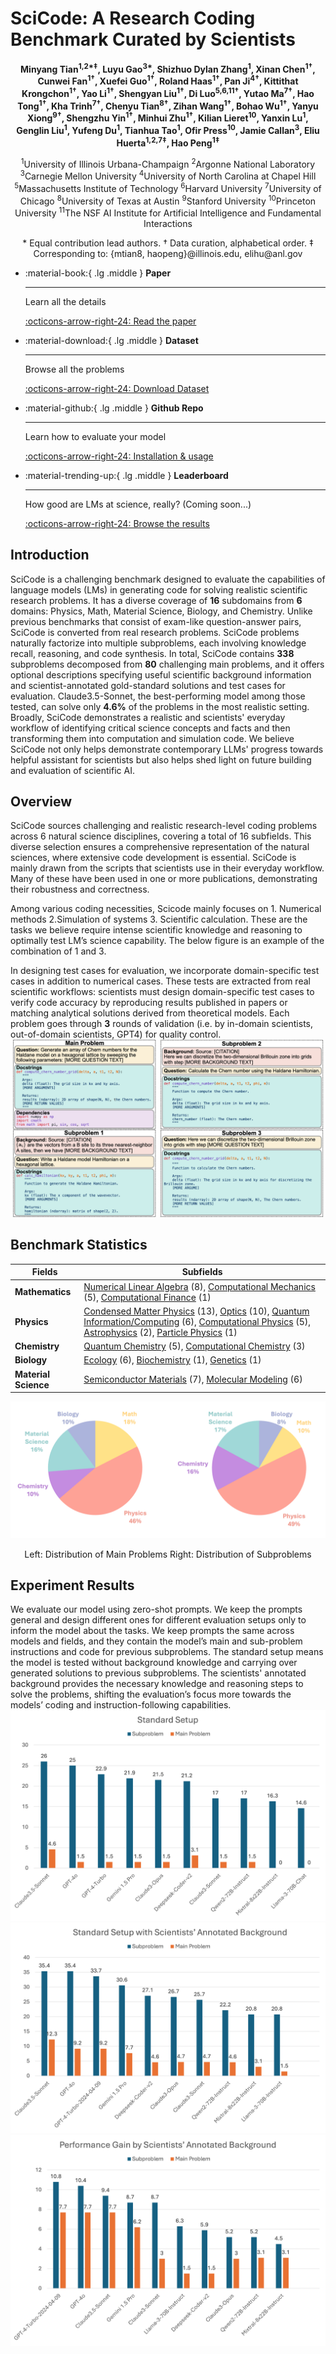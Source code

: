 # SciCode: A Research Coding Benchmark Curated by Scientists

<p align="center">
<strong>Minyang Tian<sup>1,2*‡</sup>, Luyu Gao<sup>3*</sup>, Shizhuo Dylan Zhang<sup>1</sup>, Xinan Chen<sup>1†</sup>, Cunwei Fan<sup>1†</sup>, Xuefei Guo<sup>1†</sup>, Roland Haas<sup>1†</sup>, Pan Ji<sup>4†</sup>, Kittithat Krongchon<sup>1†</sup>, Yao Li<sup>1†</sup>, Shengyan Liu<sup>1†</sup>, Di Luo<sup>5,6,11†</sup>, Yutao Ma<sup>7†</sup>, Hao Tong<sup>1†</sup>, Kha Trinh<sup>7†</sup>, Chenyu Tian<sup>8†</sup>, Zihan Wang<sup>1†</sup>, Bohao Wu<sup>1†</sup>, Yanyu Xiong<sup>9†</sup>, Shengzhu Yin<sup>1†</sup>, Minhui Zhu<sup>1†</sup>, Kilian Lieret<sup>10</sup>, Yanxin Lu<sup>1</sup>, Genglin Liu<sup>1</sup>, Yufeng Du<sup>1</sup>, Tianhua Tao<sup>1</sup>, Ofir Press<sup>10</sup>, Jamie Callan<sup>3</sup>, Eliu Huerta<sup>1,2,7‡</sup>, Hao Peng<sup>1‡</sup></strong>
</p>

<p align="center">
<sup>1</sup>University of Illinois Urbana-Champaign  
<sup>2</sup>Argonne National Laboratory  
<sup>3</sup>Carnegie Mellon University  
<sup>4</sup>University of North Carolina at Chapel Hill  
<sup>5</sup>Massachusetts Institute of Technology  
<sup>6</sup>Harvard University  
<sup>7</sup>University of Chicago  
<sup>8</sup>University of Texas at Austin  
<sup>9</sup>Stanford University  
<sup>10</sup>Princeton University  
<sup>11</sup>The NSF AI Institute for Artificial Intelligence and Fundamental Interactions  
</p>

<p align="center">
* Equal contribution lead authors. † Data curation, alphabetical order.
‡ Corresponding to: {mtian8, haopeng}@illinois.edu, elihu@anl.gov
</p>


<div class="grid cards" markdown>

-   :material-book:{ .lg .middle } __Paper__

    ---

    Learn all the details

    [:octicons-arrow-right-24: Read the paper](https://raw.githubusercontent.com/scicode-bench/scicode-bench.github.io/main/SciCode.pdf)

-   :material-download:{ .lg .middle } __Dataset__

    ---

    Browse all the problems

    [:octicons-arrow-right-24: Download Dataset](https://raw.githubusercontent.com/scicode-bench/scicode-bench.github.io/main/data/data.zip)


-   :material-github:{ .lg .middle } __Github Repo__

    ---

    Learn how to evaluate your model

    [:octicons-arrow-right-24: Installation & usage](https://github.com/scicode-bench/SciCode)

-   :material-trending-up:{ .lg .middle } __Leaderboard__

    ---

    How good are LMs at science, really?
    (Coming soon...)

    [:octicons-arrow-right-24: Browse the results](leaderboard.md)

</div>

    

## Introduction
SciCode is a challenging benchmark designed to evaluate the capabilities of language models (LMs) in generating code for solving realistic scientific research problems. It has a diverse coverage of **16** subdomains from **6** domains: Physics, Math, Material Science, Biology, and Chemistry. Unlike previous benchmarks that consist of exam-like question-answer pairs, SciCode is converted from real research problems. SciCode problems naturally factorize into multiple subproblems, each involving knowledge recall, reasoning, and code synthesis. In total, SciCode contains **338** subproblems decomposed from **80** challenging main problems, and it offers optional descriptions specifying useful scientific background information and scientist-annotated gold-standard solutions and test cases for evaluation. Claude3.5-Sonnet, the best-performing model among those tested, can solve only **4.6%** of the problems in the most realistic setting. Broadly, SciCode demonstrates a realistic and scientists' everyday workflow of identifying critical science concepts and facts and then transforming them into computation and simulation code. We believe SciCode not only helps demonstrate contemporary LLMs' progress towards helpful assistant for scientists but also helps shed light on future building and evaluation of scientific AI.



## Overview
SciCode sources challenging and realistic research-level coding problems across 6 natural science disciplines, covering a total of 16 subfields. This diverse selection ensures a comprehensive representation of the natural sciences, where extensive code development is essential. SciCode is mainly drawn from the scripts that scientists use in their everyday workflow. Many of these have been used in one or more publications, demonstrating their robustness and correctness.

Among various coding necessities, Scicode mainly focuses on 1. Numerical methods 2.Simulation of systems 3. Scientific calculation. These are the tasks we believe require intense scientific knowledge and reasoning to optimally test LM’s science capability. The below figure is an example of the combination of 1 and 3.

In designing test cases for evaluation, we incorporate domain-specific test cases in addition to numerical cases. These tests are extracted from real scientific workflows: scientists must design domain-specific test cases to verify code accuracy by reproducing results published in papers or matching analytical solutions derived from theoretical models. Each problem goes through **3** rounds of validation (i.e. by in-domain scientists, out-of-domain scientists, GPT4) for quality control.
![Image Title](figures/SciCode_example_problem.png)
## Benchmark Statistics

| **Fields**           | **Subfields**                                                                                                 |
|----------------------|---------------------------------------------------------------------------------------------------------------|
| **Mathematics**      | [Numerical Linear Algebra](problems.md#numerical-linear-algebra) (8), [Computational Mechanics](problems.md#computational-mechanics) (5), [Computational Finance](problems.md#computational-finance) (1) |
| **Physics**          | [Condensed Matter Physics](problems.md#condensed-matter-physics) (13), [Optics](problems.md#optics) (10), [Quantum Information/Computing](problems.md#quantum-informationcomputing) (6), [Computational Physics](problems.md#computational-physics) (5), [Astrophysics](problems.md#astrophysics) (2), [Particle Physics](problems.md#particle-physics) (1) |
| **Chemistry**        | [Quantum Chemistry](problems.md#quantum-chemistry) (5), [Computational Chemistry](problems.md#computational-chemistry) (3)          |
| **Biology**          | [Ecology](problems.md#ecology) (6), [Biochemistry](problems.md#biochemistry) (1), [Genetics](problems.md#genetics) (1)                         |
| **Material Science** | [Semiconductor Materials](problems.md#semiconductor-materials) (7), [Molecular Modeling](problems.md#molecular-modeling) (6)       |

![Image Title](figures/SciCode_chart.png)
<p style="text-align: center;">Left: Distribution of Main Problems   Right: Distribution of Subproblems</p>

## Experiment Results
We evaluate our model using zero-shot prompts. We keep the prompts general and design different ones for different evaluation setups only to inform the model about the tasks. We keep prompts the same across models and fields, and they contain the model’s main and sub-problem instructions and code for previous subproblems. The standard setup means the model is tested without background knowledge and carrying over generated solutions to previous subproblems. The scientists' annotated background provides the necessary knowledge and reasoning steps to solve the problems, shifting the evaluation’s focus more towards the models’ coding and instruction-following capabilities.
![Image Title](figures/Standard_Setup.png)
![Image Title](figures/Standard_Background.png)
![Image Title](figures/Performance_Gain.png)

